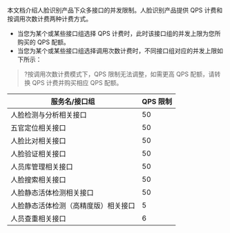 ﻿本文档介绍人脸识别产品下众多接口的并发限制。人脸识别产品提供 QPS 计费和按调用次数计费两种计费方式。
- 当您为某个或某些接口组选择 QPS 计费时，此时该接口组的并发上限为您所购买的 QPS 配额。
- 当您为某个或某些接口组选择调用次数计费时，不同接口组对应的并发上限如下所示：
>?按调用次数计费模式下，QPS 限制无法调整，如需更高 QPS 配额，请转换 QPS 计费并购买相应 QPS 配额。
>
<table>
<thead>
<tr>
<th>服务名/接口组</th>
<th>QPS 限制</th>
</tr>
</thead>
<tbody><tr>
<td>人脸检测与分析相关接口</td>
<td>50</td>
</tr>
<tr>
<td>五官定位相关接口</td>
<td>50</td>
</tr>
<tr>
<td>人脸比对相关接口</td>
<td>50</td>
</tr>
<tr>
<td>人脸验证相关接口</td>
<td>50</td>
</tr>
<tr>
<td>人员库管理相关接口</td>
<td>50</td>
</tr>
<tr>
<td>人脸搜索相关接口</td>
<td>50</td>
</tr>
<tr>
<td>人脸静态活体检测相关接口</td>
<td>50</td>
</tr>
<tr>
<td>人脸静态活体检测（高精度版）相关接口</td>
<td>5</td>
</tr>
<tr>
<td>人员查重相关接口</td>
<td>6</td>
</tr>
</tbody></table>

